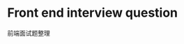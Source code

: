 # Front end interview question
前端面试题整理

[列举几个css中可继承和不可继承的元素]: https://github.com/lingdianyiyuan/FEIQ/blob/master/%E5%88%97%E4%B8%BE%E5%87%A0%E4%B8%AAcss%E4%B8%AD%E5%8F%AF%E7%BB%A7%E6%89%BF%E5%92%8C%E4%B8%8D%E5%8F%AF%E7%BB%A7%E6%89%BF%E7%9A%84%E5%85%83%E7%B4%A0.md	"列举几个css中可继承和不可继承的元素"

